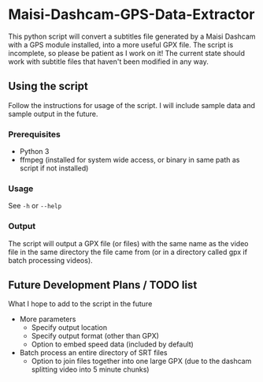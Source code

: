 # Maisi-Dashcam-GPS-Data-Extractor

This python script will convert a subtitles file generated by a Maisi Dashcam with a GPS module installed, into a more useful GPX file.
The script is incomplete, so please be patient as I work on it! The current state should work with subtitle files that haven't been modified in any way.

## Using the script

Follow the instructions for usage of the script. I will include sample data and sample output in the future.

### Prerequisites

* Python 3
* ffmpeg (installed for system wide access, or binary in same path as script if not installed)

### Usage

See ```-h``` or ```--help```

### Output

The script will output a GPX file (or files) with the same name as the video file in the same directory the file came from (or in a directory called gpx if batch processing videos).

## Future Development Plans / TODO list

What I hope to add to the script in the future

* More parameters
   * Specify output location
   * Specify output format (other than GPX)
   * Option to embed speed data (included by default)
* Batch process an entire directory of SRT files
   * Option to join files together into one large GPX (due to the dashcam splitting video into 5 minute chunks)
